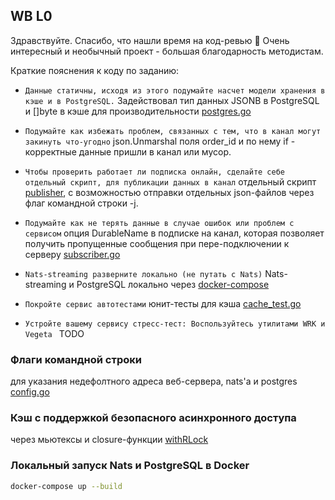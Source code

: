 
## WB L0
Здравствуйте. Спасибо, что нашли время на код-ревью 🙏 Очень интересный и необычный проект - большая благодарность методистам.

Краткие пояснения к коду по заданию:

* `Данные статичны, исходя из этого подумайте насчет модели хранения в кэше и в PostgreSQL.`
Задействовал тип данных JSONB в PostgreSQL и []byte в кэше для производительности [postgres.go](https://github.com/Kanbenn/mywbgonats/blob/main/internal/storage/postgres.go#L17)

* `Подумайте как избежать проблем, связанных с тем, что в канал могут закинуть что-угодно`
json.Unmarshal поля order_id и по нему if - корректные данные пришли в канал или мусор.

* `Чтобы проверить работает ли подписка онлайн, сделайте себе отдельный скрипт, для публикации данных в канал`
отдельный скрипт [publisher](https://github.com/Kanbenn/mywbgonats/blob/main/cmd/publisher/publisher.go#L11), с возможностью отправки отдельных json-файлов через флаг командной строки -j. 

* `Подумайте как не терять данные в случае ошибок или проблем с сервисом`
опция DurableName в подписке на канал, которая позволяет получить пропущенные сообщения при пере-подключении к серверу [subscriber.go](https://github.com/Kanbenn/mywbgonats/blob/main/internal/subscriber/subscriber.go#L33)

* `Nats-streaming разверните локально (не путать с Nats)`
Nats-streaming и PostgreSQL локально через [docker-compose](https://github.com/Kanbenn/mywbgonats/blob/main/docker-compose.yaml)

* `Покройте сервис автотестами`
юнит-тесты для кэша [cache_test.go](https://github.com/Kanbenn/mywbgonats/blob/main/internal/storage/cache_test.go)

* `Устройте вашему сервису стресс-тест: Воспользуйтесь утилитами WRK и Vegeta `
TODO

### Флаги командной строки
для указания недефолтного адреса веб-сервера, nats'a и postgres [config.go](https://github.com/Kanbenn/mywbgonats/blob/main/internal/config/config.go)

### Кэш с поддержкой безопасного асинхронного доступа
через мьютексы и closure-функции [withRLock](https://github.com/Kanbenn/mywbgonats/blob/main/internal/storage/cache.go#L61)

### Локальный запуск Nats и PostgreSQL в Docker
```bash
docker-compose up --build 
```
